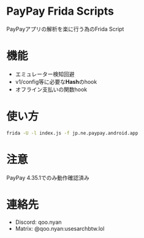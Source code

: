 # PayPay Frida Scripts

PayPayアプリの解析を楽に行う為のFrida Script

# 機能

- エミュレーター検知回避
- v1/config等に必要な**Hash**のhook
- オフライン支払いの関数hook

# 使い方

```bash
frida -U -l index.js -f jp.ne.paypay.android.app
```

# 注意

PayPay 4.35.1でのみ動作確認済み

# 連絡先

- Discord: qoo.nyan
- Matrix: @qoo.nyan:usesarchbtw.lol

